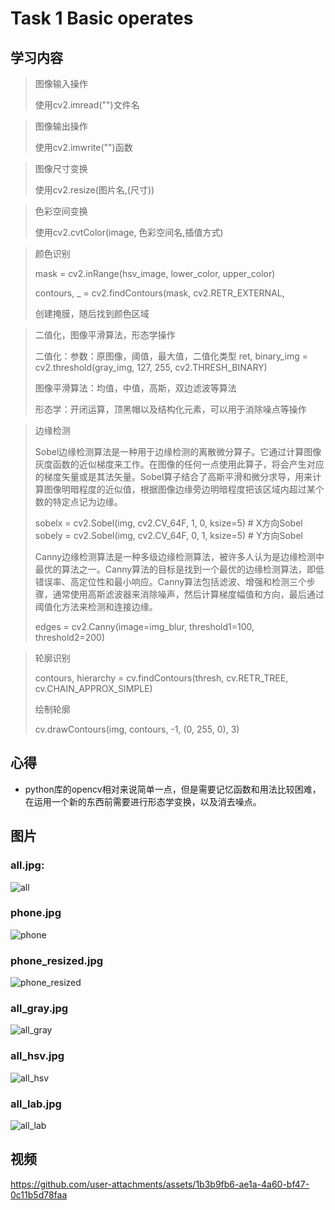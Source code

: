 # Task 1 Basic operates

## 学习内容

> 图像输入操作
> 
> 使用cv2.imread("")文件名

> 图像输出操作
> 
> 使用cv2.imwrite("")函数

> 图像尺寸变换
> 
> 使用cv2.resize(图片名,(尺寸))

> 色彩空间变换
> 
> 使用cv2.cvtColor(image, 色彩空间名,插值方式)

> 颜色识别
> 
> mask = cv2.inRange(hsv_image, lower_color, upper_color)
> 
> contours, _ = cv2.findContours(mask, cv2.RETR_EXTERNAL,
> 
> 创建掩膜，随后找到颜色区域

> 二值化，图像平滑算法，形态学操作
> 
> 二值化：参数：原图像，阈值，最大值，二值化类型
ret, binary_img = cv2.threshold(gray_img, 127, 255, cv2.THRESH_BINARY)
> 
> 图像平滑算法：均值，中值，高斯，双边滤波等算法
> 
> 形态学：开闭运算，顶黑帽以及结构化元素，可以用于消除噪点等操作

> 边缘检测
> 
> Sobel边缘检测算法是一种用于边缘检测的离散微分算子。它通过计算图像灰度函数的近似梯度来工作。在图像的任何一点使用此算子，将会产生对应的梯度矢量或是其法矢量。Sobel算子结合了高斯平滑和微分求导，用来计算图像明暗程度的近似值，根据图像边缘旁边明暗程度把该区域内超过某个数的特定点记为边缘。
> 
> sobelx = cv2.Sobel(img, cv2.CV_64F, 1, 0, ksize=5) # X方向Sobel
sobely = cv2.Sobel(img, cv2.CV_64F, 0, 1, ksize=5) # Y方向Sobel
> 
> Canny边缘检测算法是一种多级边缘检测算法，被许多人认为是边缘检测中最优的算法之一。Canny算法的目标是找到一个最优的边缘检测算法，即低错误率、高定位性和最小响应。Canny算法包括滤波、增强和检测三个步骤，通常使用高斯滤波器来消除噪声，然后计算梯度幅值和方向，最后通过阈值化方法来检测和连接边缘。
> 
> edges = cv2.Canny(image=img_blur, threshold1=100, threshold2=200)

> 轮廓识别
> 
> contours, hierarchy = cv.findContours(thresh, cv.RETR_TREE, cv.CHAIN_APPROX_SIMPLE)
> 
>  绘制轮廓
> 
> cv.drawContours(img, contours, -1, (0, 255, 0), 3)

## 心得

- python库的opencv相对来说简单一点，但是需要记忆函数和用法比较困难，在运用一个新的东西前需要进行形态学变换，以及消去噪点。

## 图片
### all.jpg:
![all](https://github.com/user-attachments/assets/5b41ac21-2274-4bd3-ba3e-11a8bfdccadf)
### phone.jpg
![phone](https://github.com/user-attachments/assets/56e92f77-bc01-449c-b574-550bc0aa057f)
### phone_resized.jpg
![phone_resized](https://github.com/user-attachments/assets/39a692e9-6273-4762-a941-3ede7bc6b1da)
### all_gray.jpg
![all_gray](https://github.com/user-attachments/assets/1a3373cf-ed0a-4b19-a498-dc301317996e)
### all_hsv.jpg
![all_hsv](https://github.com/user-attachments/assets/bd38363a-7847-4b88-aa4a-205d4b09a30d)
### all_lab.jpg
![all_lab](https://github.com/user-attachments/assets/8c9364c6-80c0-49ca-a956-85689e5b856e)

## 视频


https://github.com/user-attachments/assets/1b3b9fb6-ae1a-4a60-bf47-0c11b5d78faa







